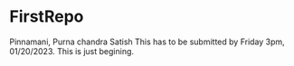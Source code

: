 # FirstRepo
Pinnamani, Purna chandra Satish
This has to be submitted by Friday 3pm, 01/20/2023. 
This is just begining.
